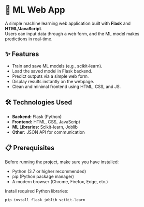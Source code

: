 # 🤖 ML Web App

A simple machine learning web application built with **Flask** and **HTML/JavaScript**.  
Users can input data through a web form, and the ML model makes predictions in real-time.

## ✨ Features

- Train and save ML models (e.g., scikit-learn).  
- Load the saved model in Flask backend.  
- Predict outputs via a simple web form.  
- Display results instantly on the webpage.  
- Clean and minimal frontend using HTML, CSS, and JS.  

## 🛠 Technologies Used

- **Backend:** Flask (Python)  
- **Frontend:** HTML, CSS, JavaScript  
- **ML Libraries:** Scikit-learn, Joblib  
- **Other:** JSON API for communication  

## 📋 Prerequisites

Before running the project, make sure you have installed:

- Python (3.7 or higher recommended)  
- pip (Python package manager)  
- A modern browser (Chrome, Firefox, Edge, etc.)  

Install required Python libraries:

```bash
pip install flask joblib scikit-learn
